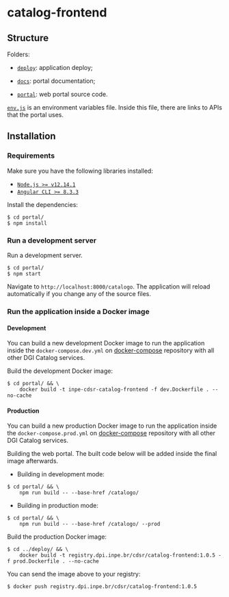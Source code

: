 # catalog-frontend


## Structure

Folders:

- [`deploy`](./deploy): application deploy;

- [`docs`](./docs): portal documentation;

- [`portal`](./portal): web portal source code.

[`env.js`](./portal/src/assets/env.js) is an environment variables file. Inside this file, there are links to APIs that the portal uses.


## Installation

### Requirements

Make sure you have the following libraries installed:

- [`Node.js >= v12.14.1`](https://nodejs.org/en/)
- [`Angular CLI >= 8.3.3`](https://angular.io/)

Install the dependencies:

```
$ cd portal/
$ npm install
```

### Run a development server

Run a development server.

```
$ cd portal/
$ npm start
```

Navigate to `http://localhost:8000/catalogo`. The application will reload automatically if you change any of the source files.


### Run the application inside a Docker image

#### Development

You can build a new development Docker image to run the application inside the `docker-compose.dev.yml` on [docker-compose](https://github.com/dgi-catalog/docker-compose) repository with all other DGI Catalog services.

Build the development Docker image:

```
$ cd portal/ && \
    docker build -t inpe-cdsr-catalog-frontend -f dev.Dockerfile . --no-cache
```

#### Production

You can build a new production Docker image to run the application inside the `docker-compose.prod.yml` on [docker-compose](https://github.com/dgi-catalog/docker-compose) repository with all other DGI Catalog services.

Building the web portal. The built code below will be added inside the final image afterwards.

- Building in development mode:

```
$ cd portal/ && \
    npm run build -- --base-href /catalogo/
```

- Building in production mode:

```
$ cd portal/ && \
    npm run build -- --base-href /catalogo/ --prod
```

Build the production Docker image:

```
$ cd ../deploy/ && \
    docker build -t registry.dpi.inpe.br/cdsr/catalog-frontend:1.0.5 -f prod.Dockerfile . --no-cache
```

You can send the image above to your registry:

```
$ docker push registry.dpi.inpe.br/cdsr/catalog-frontend:1.0.5
```
